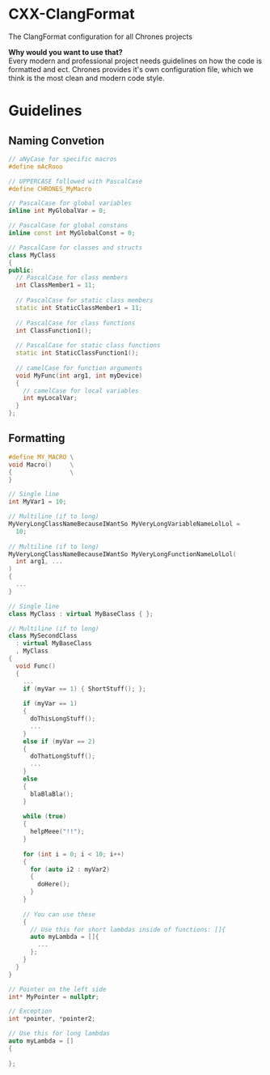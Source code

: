 # CXX-ClangFormat
The ClangFormat configuration for all Chrones projects

**Why would you want to use that?** \
Every modern and professional project needs guidelines on how the code is formatted and ect. Chrones provides it's own configuration file, which we think is the most clean and modern code style.

# Guidelines

## Naming Convetion
```cpp
// aNyCase for specific macros
#define mAcRooo 

// UPPERCASE followed with PascalCase
#define CHRONES_MyMacro

// PascalCase for global variables
inline int MyGlobalVar = 0;

// PascalCase for global constans
inline const int MyGlobalConst = 0;

// PascalCase for classes and structs
class MyClass 
{
public:
  // PascalCase for class members
  int ClassMember1 = 11;
  
  // PascalCase for static class members
  static int StaticClassMember1 = 11;
  
  // PascalCase for class functions
  int ClassFunction1();
  
  // PascalCase for static class functions
  static int StaticClassFunction1();
  
  // camelCase for function arguments
  void MyFunc(int arg1, int myDevice)
  {
    // camelCase for local variables
    int myLocalVar;
  }
};
```

## Formatting
```cpp
#define MY_MACRO \
void Macro()     \
{                \
}               

// Single line
int MyVar1 = 10; 

// Multiline (if to long)
MyVeryLongClassNameBecauseIWantSo MyVeryLongVariableNameLolLol =
  10;
  
// Multiline (if to long)
MyVeryLongClassNameBecauseIWantSo MyVeryLongFunctionNameLolLol(
  int arg1, ...
)
{
  ...
}

// Single line
class MyClass : virtual MyBaseClass { };

// Multiline (if to long)
class MySecondClass
  : virtual MyBaseClass
  , MyClass
{
  void Func()
  {
    ...
    if (myVar == 1) { ShortStuff(); };
    
    if (myVar == 1)
    {
      doThisLongStuff();
      ...
    }
    else if (myVar == 2)
    {
      doThatLongStuff();
      ...
    }
    else
    {
      blaBlaBla();
    }
    
    while (true)
    {
      helpMeee("!!");
    }
    
    for (int i = 0; i < 10; i++)
    {
      for (auto i2 : myVar2)
      {
        doHere();
      }
    }
    
    // You can use these
    {
      // Use this for short lambdas inside of functions: []{ 
      auto myLambda = []{ 
        ...
      };
    }
  }
}

// Pointer on the left side
int* MyPointer = nullptr;

// Exception
int *pointer, *pointer2;

// Use this for long lambdas
auto myLambda = []
{
  
};
```
